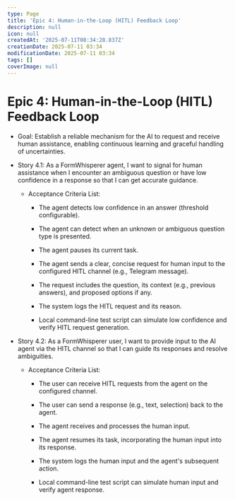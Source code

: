 ```yaml
---
type: Page
title: 'Epic 4: Human-in-the-Loop (HITL) Feedback Loop'
description: null
icon: null
createdAt: '2025-07-11T08:34:28.837Z'
creationDate: 2025-07-11 03:34
modificationDate: 2025-07-11 03:34
tags: []
coverImage: null
---
```


# Epic 4: Human-in-the-Loop (HITL) Feedback Loop

- Goal: Establish a reliable mechanism for the AI to request and receive human assistance, enabling continuous learning and graceful handling of uncertainties.

- Story 4.1: As a FormWhisperer agent, I want to signal for human assistance when I encounter an ambiguous question or have low confidence in a response so that I can get accurate guidance.

    - Acceptance Criteria List:

        - The agent detects low confidence in an answer (threshold configurable).

        - The agent can detect when an unknown or ambiguous question type is presented.

        - The agent pauses its current task.

        - The agent sends a clear, concise request for human input to the configured HITL channel (e.g., Telegram message).

        - The request includes the question, its context (e.g., previous answers), and proposed options if any.

        - The system logs the HITL request and its reason.

        - Local command-line test script can simulate low confidence and verify HITL request generation.

- Story 4.2: As a FormWhisperer user, I want to provide input to the AI agent via the HITL channel so that I can guide its responses and resolve ambiguities.

    - Acceptance Criteria List:

        - The user can receive HITL requests from the agent on the configured channel.

        - The user can send a response (e.g., text, selection) back to the agent.

        - The agent receives and processes the human input.

        - The agent resumes its task, incorporating the human input into its response.

        - The system logs the human input and the agent's subsequent action.

        - Local command-line test script can simulate human input and verify agent response.

